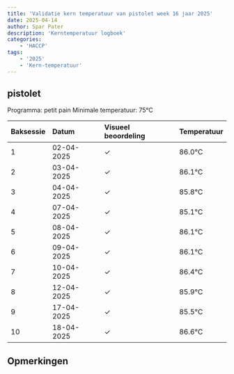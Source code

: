 ```yaml
---
title: 'Validatie kern temperatuur van pistolet week 16 jaar 2025'
date: 2025-04-14
author: Spar Pater
description: 'Kerntemperatuur logboek'
categories:
    - 'HACCP'
tags:
    - '2025'
    - 'Kern-temperatuur'
---
```


## pistolet

Programma: petit pain
Minimale temperatuur: 75°C

| Baksessie | Datum | Visueel beoordeling | Temperatuur |
|:---|:---|:---|:---|
| 1 | 02-04-2025 | &check; | 86.0°C |
| 2 | 03-04-2025 | &check; | 86.1°C |
| 3 | 04-04-2025 | &check; | 85.8°C |
| 4 | 07-04-2025 | &check; | 85.1°C |
| 5 | 08-04-2025 | &check; | 86.1°C |
| 6 | 09-04-2025 | &check; | 86.1°C |
| 7 | 10-04-2025 | &check; | 86.4°C |
| 8 | 12-04-2025 | &check; | 85.9°C |
| 9 | 17-04-2025 | &check; | 85.5°C |
| 10 | 18-04-2025 | &check; | 86.6°C |

## Opmerkingen


